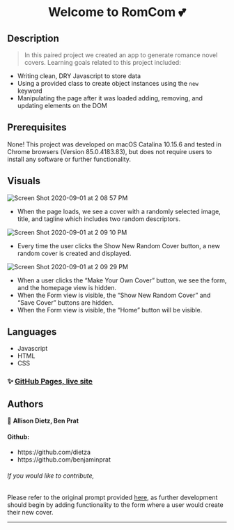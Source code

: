 <h1 align="center">Welcome to RomCom 💕</h1>
<p>
</p>


## Description

> In this paired project we created an app to generate romance novel covers. Learning goals related to this project included:
* Writing clean, DRY Javascript to store data
* Using a provided class to create object instances using the `new ` keyword
* Manipulating the page after it was loaded adding, removing, and updating elements on the DOM


## Prerequisites

None! This project was developed on macOS Catalina 10.15.6 and tested in Chrome browsers (Version 85.0.4183.83),
but does not require users to install any software or further functionality.

## Visuals

![Screen Shot 2020-09-01 at 2 08 57 PM](https://user-images.githubusercontent.com/65628677/91902304-ba9aa780-ec5e-11ea-97d5-36014ddb0197.png)

* When the page loads, we see a cover with a randomly selected image, title, and tagline which includes two random descriptors.

![Screen Shot 2020-09-01 at 2 09 10 PM](https://user-images.githubusercontent.com/65628677/91902325-c1291f00-ec5e-11ea-8953-dba33d28b1e1.png)

* Every time the user clicks the Show New Random Cover button, a new random cover is created and displayed.


![Screen Shot 2020-09-01 at 2 09 29 PM](https://user-images.githubusercontent.com/65628677/91902342-c7b79680-ec5e-11ea-913f-6d91a4881da8.png)

* When a user clicks the “Make Your Own Cover” button, we see the form, and the homepage view is hidden.
* When the Form view is visible, the “Show New Random Cover” and “Save Cover” buttons are hidden.
* When the Form view is visible, the “Home” button will be visible.


## Languages

* Javascript
* HTML
* CSS


### ✨ [GitHub Pages, live site](https://dietza.github.io/RomCom/)



## Authors

👤    **Allison Dietz, Ben Prat**


#### Github:
* https:\/\/github.com\/dietza
* https:\/\/github.com\/benjaminprat


###### If you would like to contribute,

Please refer to the original prompt provided [here](https://dietza.github.io/RomCom/),
as further development should begin by adding functionality to the form where a user would create their new cover.

***
